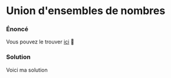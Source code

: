 # Union d'ensembles de nombres

### Énoncé

Vous pouvez le trouver [ici](https://primers.xyz/3) 👀

### Solution

Voici ma solution

